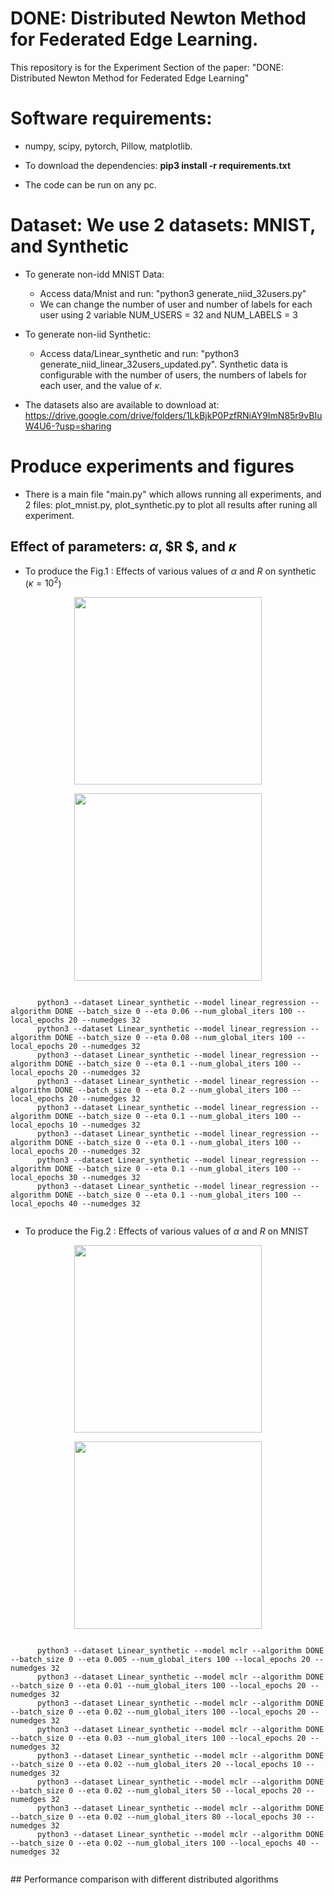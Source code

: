 # DONE: Distributed Newton Method for Federated Edge Learning.

This repository is for the Experiment Section of the paper:
"DONE: Distributed Newton Method for Federated Edge Learning"

# Software requirements:
- numpy, scipy, pytorch, Pillow, matplotlib.

- To download the dependencies: **pip3 install -r requirements.txt**

- The code can be run on any pc.

# Dataset: We use 2 datasets: MNIST, and Synthetic

- To generate non-idd MNIST Data: 
  - Access data/Mnist and run: "python3 generate_niid_32users.py"
  - We can change the number of user and number of labels for each user using 2 variable NUM_USERS = 32 and NUM_LABELS = 3

- To generate non-iid Synthetic:
  - Access data/Linear_synthetic and run: "python3 generate_niid_linear_32users_updated.py". Synthetic data is configurable with the number of users, the numbers of labels for each user, and the value of $\kappa$.

- The datasets also are available to download at: https://drive.google.com/drive/folders/1LkBjkP0PzfRNiAY9ImN85r9vBIuW4U6-?usp=sharing

# Produce experiments and figures
- There is a main file "main.py" which allows running all experiments, and 2 files: plot_mnist.py, plot_synthetic.py to plot all results after runing all experiment.
## Effect of parameters: $\alpha$, $R $, and $\kappa$
- To produce the Fig.1 : Effects of various values of $\alpha$ and $R$ on synthetic ($\kappa = 10^2$)
<p align="center">
  <img src="https://user-images.githubusercontent.com/44039773/90308495-59b36580-df23-11ea-856e-6b1e34085715.png" height="300">
</p>
<p align="center">
  <img src="https://user-images.githubusercontent.com/44039773/90308494-58823880-df23-11ea-88c3-82a629e38894.png" height="300">
</p>
    <pre><code>
      python3 --dataset Linear_synthetic --model linear_regression --algorithm DONE --batch_size 0 --eta 0.06 --num_global_iters 100 --local_epochs 20 --numedges 32
      python3 --dataset Linear_synthetic --model linear_regression --algorithm DONE --batch_size 0 --eta 0.08 --num_global_iters 100 --local_epochs 20 --numedges 32
      python3 --dataset Linear_synthetic --model linear_regression --algorithm DONE --batch_size 0 --eta 0.1 --num_global_iters 100 --local_epochs 20 --numedges 32
      python3 --dataset Linear_synthetic --model linear_regression --algorithm DONE --batch_size 0 --eta 0.2 --num_global_iters 100 --local_epochs 20 --numedges 32
      python3 --dataset Linear_synthetic --model linear_regression --algorithm DONE --batch_size 0 --eta 0.1 --num_global_iters 100 --local_epochs 10 --numedges 32
      python3 --dataset Linear_synthetic --model linear_regression --algorithm DONE --batch_size 0 --eta 0.1 --num_global_iters 100 --local_epochs 20 --numedges 32
      python3 --dataset Linear_synthetic --model linear_regression --algorithm DONE --batch_size 0 --eta 0.1 --num_global_iters 100 --local_epochs 30 --numedges 32
      python3 --dataset Linear_synthetic --model linear_regression --algorithm DONE --batch_size 0 --eta 0.1 --num_global_iters 100 --local_epochs 40 --numedges 32
    </code></pre>
    
- To produce the Fig.2 : Effects of various values of $\alpha$ and $R$ on MNIST
<p align="center">
  <img src="https://user-images.githubusercontent.com/44039773/90308499-5d46ec80-df23-11ea-9bcc-08c748b589d7.png" height="300">
</p>
<p align="center">
  <img src="https://user-images.githubusercontent.com/44039773/90308497-5c15bf80-df23-11ea-8073-94bddbbb71f5.png" height="300">
</p>
    <pre><code>
      python3 --dataset Linear_synthetic --model mclr --algorithm DONE --batch_size 0 --eta 0.005 --num_global_iters 100 --local_epochs 20 --numedges 32
      python3 --dataset Linear_synthetic --model mclr --algorithm DONE --batch_size 0 --eta 0.01 --num_global_iters 100 --local_epochs 20 --numedges 32
      python3 --dataset Linear_synthetic --model mclr --algorithm DONE --batch_size 0 --eta 0.02 --num_global_iters 100 --local_epochs 20 --numedges 32
      python3 --dataset Linear_synthetic --model mclr --algorithm DONE --batch_size 0 --eta 0.03 --num_global_iters 100 --local_epochs 20 --numedges 32
      python3 --dataset Linear_synthetic --model mclr --algorithm DONE --batch_size 0 --eta 0.02 --num_global_iters 20 --local_epochs 10 --numedges 32
      python3 --dataset Linear_synthetic --model mclr --algorithm DONE --batch_size 0 --eta 0.02 --num_global_iters 50 --local_epochs 20 --numedges 32
      python3 --dataset Linear_synthetic --model mclr --algorithm DONE --batch_size 0 --eta 0.02 --num_global_iters 80 --local_epochs 30 --numedges 32
      python3 --dataset Linear_synthetic --model mclr --algorithm DONE --batch_size 0 --eta 0.02 --num_global_iters 100 --local_epochs 40 --numedges 32
    </code></pre>
## Performance comparison with different  distributed algorithms
